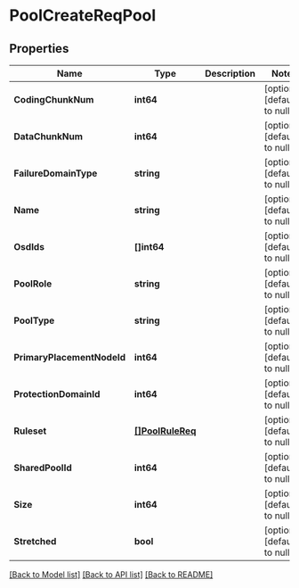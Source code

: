 # PoolCreateReqPool

## Properties
Name | Type | Description | Notes
------------ | ------------- | ------------- | -------------
**CodingChunkNum** | **int64** |  | [optional] [default to null]
**DataChunkNum** | **int64** |  | [optional] [default to null]
**FailureDomainType** | **string** |  | [optional] [default to null]
**Name** | **string** |  | [optional] [default to null]
**OsdIds** | **[]int64** |  | [optional] [default to null]
**PoolRole** | **string** |  | [optional] [default to null]
**PoolType** | **string** |  | [optional] [default to null]
**PrimaryPlacementNodeId** | **int64** |  | [optional] [default to null]
**ProtectionDomainId** | **int64** |  | [optional] [default to null]
**Ruleset** | [**[]PoolRuleReq**](PoolRuleReq.md) |  | [optional] [default to null]
**SharedPoolId** | **int64** |  | [optional] [default to null]
**Size** | **int64** |  | [optional] [default to null]
**Stretched** | **bool** |  | [optional] [default to null]

[[Back to Model list]](../README.md#documentation-for-models) [[Back to API list]](../README.md#documentation-for-api-endpoints) [[Back to README]](../README.md)


